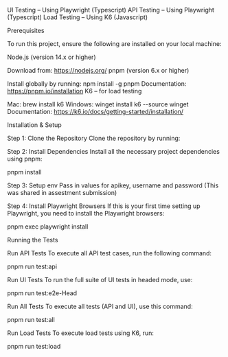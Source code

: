 UI Testing – Using Playwright (Typescript)
API Testing – Using Playwright (Typescript)
Load Testing – Using K6 (Javascript)


Prerequisites

To run this project, ensure the following are installed on your local machine:

Node.js (version 14.x or higher)

Download from: https://nodejs.org/
pnpm (version 6.x or higher)

Install globally by running: npm install -g pnpm
Documentation: https://pnpm.io/installation
K6 – for load testing

Mac: brew install k6
Windows: winget install k6 --source winget
Documentation: https://k6.io/docs/getting-started/installation/


Installation & Setup

Step 1: Clone the Repository
Clone the repository by running:



Step 2: Install Dependencies
Install all the necessary project dependencies using pnpm:

pnpm install

Step 3: Setup env
Pass in values for apikey, username and password (This was shared in assestment submission)


Step 4: Install Playwright Browsers
If this is your first time setting up Playwright, you need to install the Playwright browsers:

pnpm exec playwright install


Running the Tests


Run API Tests
To execute all API test cases, run the following command:


pnpm run test:api

Run UI Tests
To run the full suite of UI tests in headed mode, use:

pnpm run test:e2e-Head


Run All Tests
To execute all tests (API and UI), use this command:

pnpm run test:all

Run Load Tests
To execute load tests using K6, run:

pnpm run test:load




